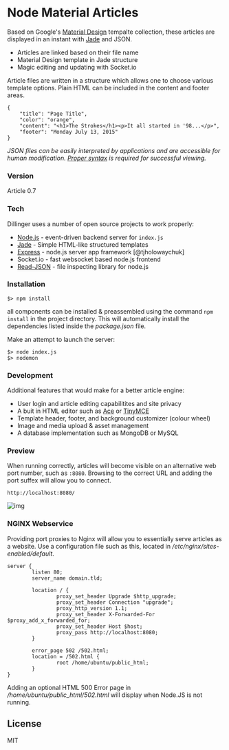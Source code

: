 # Node Material Articles

Based on Google's [Material Design](https://www.google.com/design/spec/material-design/introduction.html) tempalte collection, these articles are displayed in an instant with [Jade](http://jade-lang.com/api/) and JSON.

  - Articles are linked based on their file name
  - Material Design template in Jade structure
  - Magic editing and updating with Socket.io

Article files are written in a structure which allows one to choose various template options. Plain HTML can be included in the content and footer areas.
````
{
	"title": "Page Title",
	"color": "orange",
	"content": "<h1>The Strokes</h1><p>It all started in '98...</p>",
	"footer": "Monday July 13, 2015"
}
````

*JSON files can be easily interpreted by applications and are accessible for human modification. [Proper syntax](http://jsonlint.com/) is required for successful viewing.*

### Version
Article 0.7

### Tech

Dillinger uses a number of open source projects to work properly:

* [Node.js](https://nodejs.org/en/) - event-driven backend server for `index.js`
* [Jade](http://jade-lang.com/) - Simple HTML-like structured templates
* [Express](http://expressjs.com/) - node.js server app framework [@tjholowaychuk]
* Socket.io - fast websocket based node.js frontend
* [Read-JSON](https://www.npmjs.com/package/read-json) - file inspecting library for node.js

### Installation

````
$> npm install
````
all components can be installed & preassembled using the command `npm install` in the project directory. This will automatically install the dependencies listed inside the *package.json* file.

Make an attempt to launch the server:
````
$> node index.js
$> nodemon
````


### Development

Additional features that would make for a better article engine:

- User login and article editing capabilitites and site privacy
- A buit in HTML editor such as [Ace](https://ace.c9.io) or  [TinyMCE](https://www.tinymce.com/)
- Template header, footer, and background customizer (colour wheel)
- Image and media upload & asset management
- A database implementation such as MongoDB or MySQL

### Preview
When running correctly, articles will become visible on an alternative web port number, such as `:8080`. Browsing to the correct URL and adding the port suffex will allow you to connect.
````
http://localhost:8080/
````
![img](http://i.imgur.com/4Fp9QOF.png)


### NGINX Webservice

Providing port proxies to Nginx will allow you to essentially serve  articles as a website. Use a configuration file such as this, located in */etc/nginx/sites-enabled/default*.

````
server {
        listen 80;
        server_name domain.tld;

        location / {
                proxy_set_header Upgrade $http_upgrade;
                proxy_set_header Connection "upgrade";
                proxy_http_version 1.1;
                proxy_set_header X-Forwarded-For $proxy_add_x_forwarded_for;
                proxy_set_header Host $host;
                proxy_pass http://localhost:8080;
        }

        error_page 502 /502.html;
        location = /502.html {
                root /home/ubuntu/public_html;
        }
}
````
Adding an optional HTML 500 Error page in */home/ubuntu/public_html/502.html* will display when Node.JS is not running.

License
----

MIT


